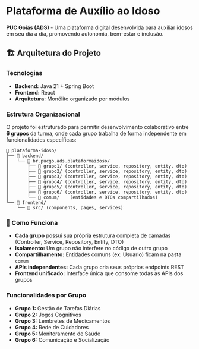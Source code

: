 # Plataforma de Auxílio ao Idoso

**PUC Goiás (ADS)** - Uma plataforma digital desenvolvida para auxiliar idosos em seu dia a dia, promovendo autonomia, bem-estar e inclusão.

## 🏗️ Arquitetura do Projeto

### Tecnologias
- **Backend:** Java 21 + Spring Boot
- **Frontend:** React
- **Arquitetura:** Monólito organizado por módulos

### Estrutura Organizacional

O projeto foi estruturado para permitir desenvolvimento colaborativo entre **6 grupos** da turma, onde cada grupo trabalha de forma independente em funcionalidades específicas:

```
📁 plataforma-idoso/
├── 📁 backend/
│   └── 📁 br.pucgo.ads.plataformaidoso/
│       ├── 📁 grupo1/ (controller, service, repository, entity, dto)
│       ├── 📁 grupo2/ (controller, service, repository, entity, dto)
│       ├── 📁 grupo3/ (controller, service, repository, entity, dto)
│       ├── 📁 grupo4/ (controller, service, repository, entity, dto)
│       ├── 📁 grupo5/ (controller, service, repository, entity, dto)
│       ├── 📁 grupo6/ (controller, service, repository, entity, dto)
│       └── 📁 comum/    (entidades e DTOs compartilhados)
└── 📁 frontend/
    └── 📁 src/ (components, pages, services)
```

### 🎯 Como Funciona

- **Cada grupo** possui sua própria estrutura completa de camadas (Controller, Service, Repository, Entity, DTO)
- **Isolamento:** Um grupo não interfere no código de outro grupo
- **Compartilhamento:** Entidades comuns (ex: Usuario) ficam na pasta `comum`
- **APIs independentes:** Cada grupo cria seus próprios endpoints REST
- **Frontend unificado:** Interface única que consome todas as APIs dos grupos

### Funcionalidades por Grupo
- **Grupo 1:** Gestão de Tarefas Diárias
- **Grupo 2:** Jogos Cognitivos
- **Grupo 3:** Lembretes de Medicamentos
- **Grupo 4:** Rede de Cuidadores
- **Grupo 5:** Monitoramento de Saúde
- **Grupo 6:** Comunicação e Socialização
